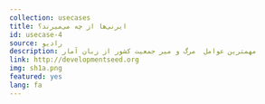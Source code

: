 ```yaml
---
collection: usecases
title: ایرنی‌ها از چه می‌میرند؟
id: usecase-4
source: رادیو 
description: مهمترین عوامل  مرگ و میر جمعیت کشور از زبان آمار
link: http://developmentseed.org
img: sh1a.png
featured: yes
lang: fa
---
```

